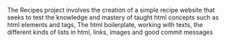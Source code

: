 The Recipes project involves the creation of a simple recipe website that seeks to 
test the knowledge and mastery of taught html concepts such as html elements and tags,
The html boilerplate, working with texts, the different kinds of lists in html, links, images and good commit messages 